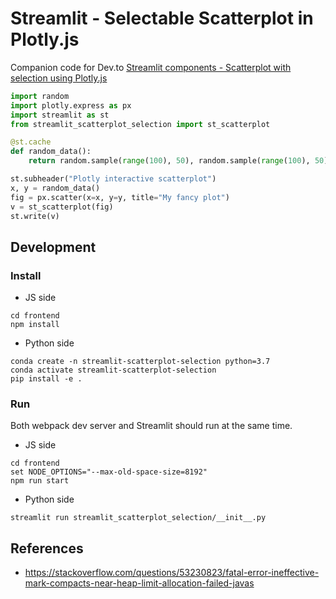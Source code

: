 # Streamlit - Selectable Scatterplot in Plotly.js

Companion code for Dev.to [Streamlit components - Scatterplot with selection using Plotly.js](https://dev.to/andfanilo/streamlit-components-scatterplot-with-selection-using-plotly-js-3d7n)

```python
import random
import plotly.express as px
import streamlit as st
from streamlit_scatterplot_selection import st_scatterplot

@st.cache
def random_data():
	return random.sample(range(100), 50), random.sample(range(100), 50)

st.subheader("Plotly interactive scatterplot")
x, y = random_data()
fig = px.scatter(x=x, y=y, title="My fancy plot")
v = st_scatterplot(fig)
st.write(v)
```

## Development

### Install

- JS side

```shell script
cd frontend
npm install
```

- Python side

```shell script
conda create -n streamlit-scatterplot-selection python=3.7
conda activate streamlit-scatterplot-selection
pip install -e .
```

### Run

Both webpack dev server and Streamlit should run at the same time.

- JS side

```shell script
cd frontend
set NODE_OPTIONS="--max-old-space-size=8192"
npm run start
```

- Python side

```shell script
streamlit run streamlit_scatterplot_selection/__init__.py
```

## References

- https://stackoverflow.com/questions/53230823/fatal-error-ineffective-mark-compacts-near-heap-limit-allocation-failed-javas
